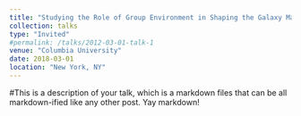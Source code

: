 ```yaml
---
title: "Studying the Role of Group Environment in Shaping the Galaxy Mass Function with the RESOLVE survey"
collection: talks
type: "Invited"
#permalink: /talks/2012-03-01-talk-1
venue: "Columbia University"
date: 2018-03-01
location: "New York, NY"
---
```


#This is a description of your talk, which is a markdown files that can be all markdown-ified like any other post. Yay markdown!
